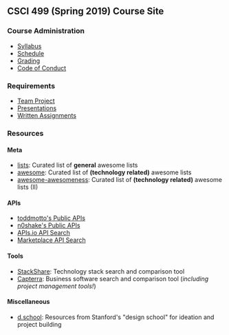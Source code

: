 ## CSCI 499 (Spring 2019) Course Site

### Course Administration
* [Syllabus](/docs/Syllabus.pdf)
* [Schedule](/docs/Schedule.md)
* [Grading](/docs/Grading.md)
* [Code of Conduct](/CODE_OF_CONDUCT.md)

### Requirements
* [Team Project](/docs/TeamProject.md)
* [Presentations](/docs/Presentations.md)
* [Written Assignments](/docs/WrittenAssignments.md)



### Resources

#### Meta
* [lists](https://github.com/jnv/lists): Curated list of **general** awesome lists
* [awesome](https://github.com/sindresorhus/awesome): Curated list of **(technology related)** awesome lists
* [awesome-awesomeness](https://github.com/bayandin/awesome-awesomeness): Curated list of **(technology related)** awesome lists (II)

#### APIs
* [toddmotto's Public APIs](https://github.com/toddmotto/public-apis)
* [n0shake's Public APIs](https://github.com/n0shake/Public-APIs)
* [APIs.io API Search](http://apis.io)
* [Marketplace API Search](https://market.mashape.com)

#### Tools
* [StackShare](https://stackshare.io): Technology stack search and comparison tool
* [Capterra](https://www.capterra.com): Business software search and comparison tool (*including project management tools!*)

#### Miscellaneous
* [d.school](https://dschool.stanford.edu/resources/): Resources from Stanford's "design school" for ideation and project building